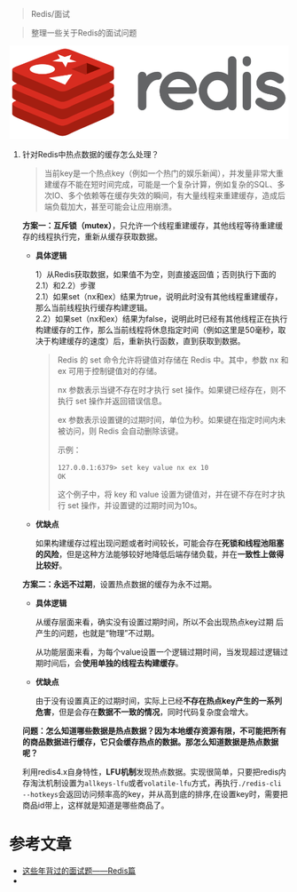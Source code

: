 > Redis/面试

> 整理一些关于Redis的面试问题

<img src="../../assert/Redis_Logo.svg" align=center/>

1. 针对Redis中热点数据的缓存怎么处理？

    > 当前key是一个热点key（例如一个热门的娱乐新闻），并发量非常大重建缓存不能在短时间完成，可能是一个复杂计算，例如复杂的SQL、多次IO、多个依赖等在缓存失效的瞬间，有大量线程来重建缓存，造成后端负载加大，甚至可能会让应用崩溃。

    **方案一：互斥锁（mutex）**，只允许一个线程重建缓存，其他线程等待重建缓存的线程执行完，重新从缓存获取数据。

    * **具体逻辑**

        1）从Redis获取数据，如果值不为空，则直接返回值；否则执行下面的2.1）和2.2）步骤   
            2.1）如果set（nx和ex）结果为true，说明此时没有其他线程重建缓存， 那么当前线程执行缓存构建逻辑。  
            2.2）如果set（nx和ex）结果为false，说明此时已经有其他线程正在执行构建缓存的工作，那么当前线程将休息指定时间（例如这里是50毫秒，取决于构建缓存的速度）后，重新执行函数，直到获取到数据。

        > Redis 的 set 命令允许将键值对存储在 Redis 中。其中，参数 nx 和 ex 可用于控制键值对的存储。
        >
        > nx 参数表示当键不存在时才执行 set 操作。如果键已经存在，则不执行 set 操作并返回错误信息。
        >
        > ex 参数表示设置键的过期时间，单位为秒。如果键在指定时间内未被访问，则 Redis 会自动删除该键。
        >
        > 示例：
        >
        > ```shell
        > 127.0.0.1:6379> set key value nx ex 10
        > OK
        > ```
        >
        > 这个例子中，将 key 和 value 设置为键值对，并在键不存在时才执行 set 操作，并设置键的过期时间为10s。

    * **优缺点**

        如果构建缓存过程出现问题或者时间较长，可能会存在**死锁和线程池阻塞的风险**，但是这种方法能够较好地降低后端存储负载，并在**一致性上做得比较好**。

    **方案二：永远不过期**，设置热点数据的缓存为永不过期。

    * **具体逻辑**

        从缓存层面来看，确实没有设置过期时间，所以不会出现热点key过期 后产生的问题，也就是“物理”不过期。

        从功能层面来看，为每个value设置一个逻辑过期时间，当发现超过逻辑过期时间后，会**使用单独的线程去构建缓存**。

    * **优缺点**

        由于没有设置真正的过期时间，实际上已经**不存在热点key产生的一系列危害**，但是会存在**数据不一致的情况**，同时代码复杂度会增大。

    **问题：怎么知道哪些数据是热点数据？因为本地缓存资源有限，不可能把所有的商品数据进行缓存，它只会缓存热点的数据。那怎么知道数据是热点数据呢？**

    利用redis4.x自身特性，**LFU机制**发现热点数据。实现很简单，只要把redis内存淘汰机制设置为`allkeys-lfu`或者`volatile-lfu`方式，再执行`./redis-cli --hotkeys`会返回访问频率高的key，并从高到底的排序,在设置key时，需要把商品id带上，这样就是知道是哪些商品了。

# 参考文章

* [这些年背过的面试题——Redis篇](https://mp.weixin.qq.com/s/8-Lf5KiyclW77uQwrYDTCw)
* 